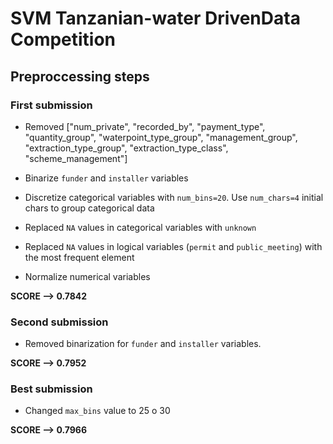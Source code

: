 # SVM Tanzanian-water DrivenData Competition

## Preproccessing steps

### First submission

- Removed ["num_private", "recorded_by", "payment_type", "quantity_group", "waterpoint_type_group",
                  "management_group", "extraction_type_group", "extraction_type_class", "scheme_management"]

- Binarize `funder` and `installer` variables

- Discretize categorical variables with `num_bins=20`. Use `num_chars=4` initial chars to group categorical data

- Replaced `NA` values in categorical variables with `unknown`

- Replaced `NA` values in logical variables (`permit` and `public_meeting`) with the most frequent element

- Normalize numerical variables

**SCORE --> 0.7842**

### Second submission

- Removed binarization for `funder` and `installer` variables.

**SCORE --> 0.7952**

### Best submission

- Changed `max_bins` value to 25 o 30

**SCORE --> 0.7966**



